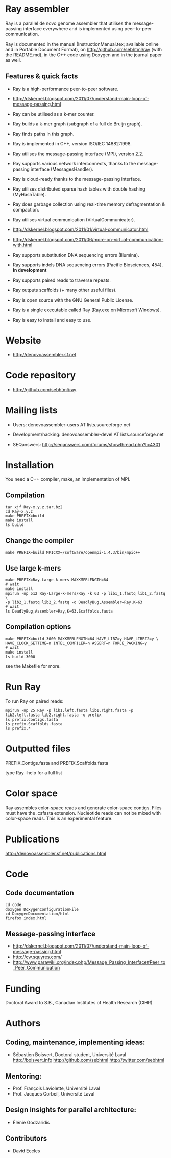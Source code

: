 # Ray assembler

Ray is a parallel de novo genome assembler that utilises the message-passing interface everywhere
and is implemented using peer-to-peer communication.

Ray is documented in the manual (InstructionManual.tex; available
online and in Portable Document Format), 
on http://github.com/sebhtml/ray (with the README.md), in the 
C++ code using Doxygen and in the journal paper as well.

## Features & quick facts

- Ray is a high-performance peer-to-peer software.
 - http://dskernel.blogspot.com/2011/07/understand-main-loop-of-message-passing.html

- Ray can be utilised as a k-mer counter.
- Ray builds a k-mer graph (subgraph of a full de Bruijn graph).
- Ray finds paths in this graph.

- Ray is implemented in C++, version ISO/IEC 14882:1998.
- Ray utilises the message-passing interface (MPI), version 2.2.
- Ray supports various network interconnects, thanks to the message-passing interface (MessagesHandler).
- Ray is cloud-ready thanks to the message-passing interface.

- Ray utilises distributed sparse hash tables with double hashing (MyHashTable).
- Ray does garbage collection using real-time memory defragmentation & compaction.

- Ray utilises virtual communication (VirtualCommunicator).
 - http://dskernel.blogspot.com/2011/01/virtual-communicator.html
 - http://dskernel.blogspot.com/2011/06/more-on-virtual-communication-with.html 

- Ray supports substitution DNA sequencing errors (Illumina).
- Ray supports indels DNA sequencing errors (Pacific Biosciences, 454). <b>In development</b>
- Ray supports paired reads to traverse repeats.
- Ray outputs scaffolds (+ many other useful files).

- Ray is open source with the GNU General Public License.
- Ray is a single executable called Ray (Ray.exe on Microsoft Windows).
- Ray is easy to install and easy to use.

# Website

- http://denovoassembler.sf.net

# Code repository

- http://github.com/sebhtml/ray

# Mailing lists

- Users: denovoassembler-users AT lists.sourceforge.net

- Development/hacking: denovoassembler-devel AT lists.sourceforge.net

- SEQanswers: http://seqanswers.com/forums/showthread.php?t=4301

# Installation

You need a C++ compiler, make, an implementation of MPI.

## Compilation

	tar xjf Ray-x.y.z.tar.bz2
	cd Ray-x.y.z
	make PREFIX=build
	make install
	ls build

## Change the compiler

	make PREFIX=build MPICXX=/software/openmpi-1.4.3/bin/mpic++

## Use large k-mers

	make PREFIX=Ray-Large-k-mers MAXKMERLENGTH=64
	# wait
	make install
	mpirun -np 512 Ray-Large-k-mers/Ray -k 63 -p lib1_1.fastq lib1_2.fastq \
	-p lib2_1.fastq lib2_2.fastq -o DeadlyBug,Assembler=Ray,K=63
	# wait
	ls DeadlyBug,Assembler=Ray,K=63.Scaffolds.fasta

## Compilation options

	make PREFIX=build-3000 MAXKMERLENGTH=64 HAVE_LIBZ=y HAVE_LIBBZ2=y \
	HAVE_CLOCK_GETTIME=n INTEL_COMPILER=n ASSERT=n FORCE_PACKING=y
	# wait
	make install
	ls build-3000

see the Makefile for more.


# Run Ray

To run Ray on paired reads:

	mpirun -np 25 Ray -p lib1.left.fasta lib1.right.fasta -p lib2.left.fasta lib2.right.fasta -o prefix
	ls prefix.Contigs.fasta
	ls prefix.Scaffolds.fasta
	ls prefix.*

# Outputted files

PREFIX.Contigs.fasta and PREFIX.Scaffolds.fasta

type Ray -help for a full list


# Color space

Ray assembles color-space reads and generate color-space contigs.
Files must have the .csfasta extension. Nucleotide reads can not be mixed
with color-space reads. This is an experimental feature.

# Publications

http://denovoassembler.sf.net/publications.html

# Code

## Code documentation

	cd code
	doxygen DoxygenConfigurationFile
	cd DoxygenDocumentation/html
	firefox index.html


## Message-passing interface

- http://dskernel.blogspot.com/2011/07/understand-main-loop-of-message-passing.html
- http://cw.squyres.com/
- http://www.parawiki.org/index.php/Message_Passing_Interface#Peer_to_Peer_Communication

# Funding

Doctoral Award to S.B., Canadian Institutes of Health Research (CIHR)

# Authors

## Coding, maintenance, implementing ideas:

- Sébastien Boisvert, Doctoral student, Université Laval
http://boisvert.info
http://github.com/sebhtml
http://twitter.com/sebhtml


## Mentoring:

- Prof. François Laviolette, Université Laval
- Prof. Jacques Corbeil, Université Laval


## Design insights for parallel architecture:

- Élénie Godzaridis


## Contributors

- David Eccles
